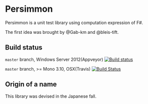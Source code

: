 # Persimmon

Persimmon is a unit test library using computation expression of F#.

The first idea was brought by @Gab-km and @bleis-tift.

## Build status

``master`` branch, Windows Server 2012(Appveyor) [![Build status](https://ci.appveyor.com/api/projects/status/89d7837yqc2kg8lt/branch/master?svg=true)](https://ci.appveyor.com/project/pocketberserker/persimmon/branch/master)

``master`` branch, >= Mono 3.10, OSX(Travis) [![Build Status](https://travis-ci.org/pocketberserker/Persimmon.svg?branch=master)](https://travis-ci.org/pocketberserker/Persimmon)

## Origin of a name

This library was devised in the Japanese fall.
